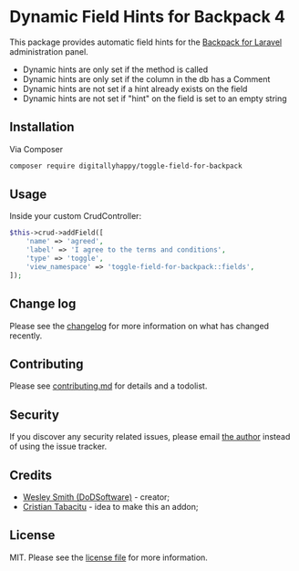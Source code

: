 # Dynamic Field Hints for Backpack 4


This package provides automatic field hints for the [Backpack for Laravel](https://backpackforlaravel.com/) administration panel. 
 
- Dynamic hints are only set if the method is called
- Dynamic hints are only set if the column in the db has a Comment
- Dynamic hints are not set if a hint already exists on the field
- Dynamic hints are not set if "hint" on the field is set to an empty string


## Installation

Via Composer

``` bash
composer require digitallyhappy/toggle-field-for-backpack
```

## Usage

Inside your custom CrudController:

```php
$this->crud->addField([
    'name' => 'agreed',
    'label' => 'I agree to the terms and conditions',
    'type' => 'toggle',
    'view_namespace' => 'toggle-field-for-backpack::fields',
]);
```

## Change log

Please see the [changelog](changelog.md) for more information on what has changed recently.

## Contributing

Please see [contributing.md](contributing.md) for details and a todolist.

## Security

If you discover any security related issues, please email [the author](composer.json) instead of using the issue tracker.

## Credits

- [Wesley Smith (DoDSoftware)](https://github.com/DoDSoftware) - creator;
- [Cristian Tabacitu](https://github.com/tabacitu) - idea to make this an addon;


## License

MIT. Please see the [license file](license.md) for more information.

